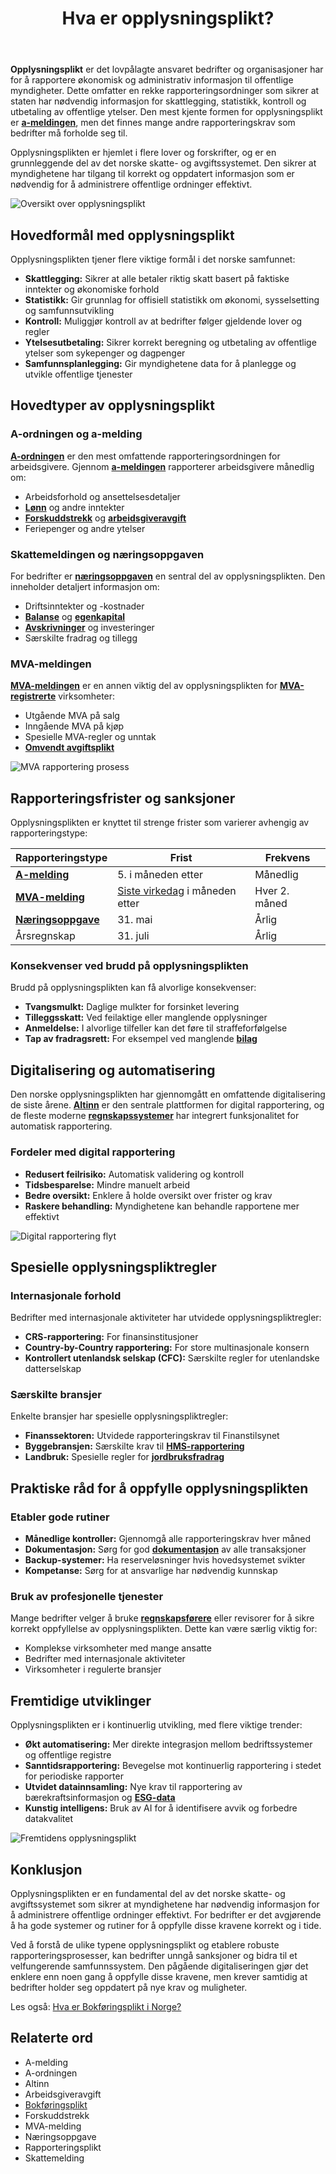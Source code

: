 ﻿---
title: "Hva er opplysningsplikt?"
seoTitle: "Hva er opplysningsplikt? | Rapporteringskrav, frister og sanksjoner"
description: "Opplysningsplikt er lovpålagt rapportering av økonomisk og administrativ informasjon til offentlige myndigheter, som a-melding, MVA-melding og næringsoppgave."
summary: "Lær hva opplysningsplikt innebærer, hvilke rapporteringer som kreves, frister, konsekvenser ved brudd og hvordan digitalisering forenkler prosessen."
---

**Opplysningsplikt** er det lovpålagte ansvaret bedrifter og organisasjoner har for å rapportere økonomisk og administrativ informasjon til offentlige myndigheter. Dette omfatter en rekke rapporteringsordninger som sikrer at staten har nødvendig informasjon for skattlegging, statistikk, kontroll og utbetaling av offentlige ytelser. Den mest kjente formen for opplysningsplikt er **[a-meldingen](/blogs/regnskap/hva-er-a-melding "Hva er a-melding? En komplett guide")**, men det finnes mange andre rapporteringskrav som bedrifter må forholde seg til.

Opplysningsplikten er hjemlet i flere lover og forskrifter, og er en grunnleggende del av det norske skatte- og avgiftssystemet. Den sikrer at myndighetene har tilgang til korrekt og oppdatert informasjon som er nødvendig for å administrere offentlige ordninger effektivt.

![Oversikt over opplysningsplikt](opplysningsplikt-oversikt.svg)

## Hovedformål med opplysningsplikt

Opplysningsplikten tjener flere viktige formål i det norske samfunnet:

* **Skattlegging:** Sikrer at alle betaler riktig skatt basert på faktiske inntekter og økonomiske forhold
* **Statistikk:** Gir grunnlag for offisiell statistikk om økonomi, sysselsetting og samfunnsutvikling
* **Kontroll:** Muliggjør kontroll av at bedrifter følger gjeldende lover og regler
* **Ytelsesutbetaling:** Sikrer korrekt beregning og utbetaling av offentlige ytelser som sykepenger og dagpenger
* **Samfunnsplanlegging:** Gir myndighetene data for å planlegge og utvikle offentlige tjenester

## Hovedtyper av opplysningsplikt

### A-ordningen og a-melding

**[A-ordningen](/blogs/regnskap/hva-er-a-ordningen "Hva er A-ordningen?")** er den mest omfattende rapporteringsordningen for arbeidsgivere. Gjennom **[a-meldingen](/blogs/regnskap/hva-er-a-melding "Hva er a-melding? En komplett guide")** rapporterer arbeidsgivere månedlig om:

* Arbeidsforhold og ansettelsesdetaljer
* **[Lønn](/blogs/regnskap/hva-er-lonn "Hva er Lønn? Komplett Guide til Lønnsutbetaling og Regnskapsføring")** og andre inntekter
* **[Forskuddstrekk](/blogs/regnskap/hva-er-forskuddstrekk "Hva er Forskuddstrekk? Komplett Guide til Skattetrekk i Lønn")** og **[arbeidsgiveravgift](/blogs/regnskap/hva-er-arbeidsgiveravgift "Hva er Arbeidsgiveravgift? En Komplett Guide til Norges Lønnsavgift")**
* Feriepenger og andre ytelser

### Skattemeldingen og næringsoppgaven

For bedrifter er **[næringsoppgaven](/blogs/regnskap/hva-er-naeringsoppgave "Hva er Næringsoppgave? Komplett Guide til Selvangivelse for Næringsdrivende")** en sentral del av opplysningsplikten. Den inneholder detaljert informasjon om:

* Driftsinntekter og -kostnader
* **[Balanse](/blogs/regnskap/hva-er-balanse "Hva er Balanse? En Enkel Forklaring av Balanseregnskap")** og **[egenkapital](/blogs/regnskap/hva-er-egenkapital "Hva er Egenkapital? En Komplett Guide til Bedriftens Egenkapital")**
* **[Avskrivninger](/blogs/regnskap/hva-er-avskrivning "Hva er Avskrivning? Komplett Guide til Avskrivning av Driftsmidler")** og investeringer
* Særskilte fradrag og tillegg

### MVA-meldingen

**[MVA-meldingen](/blogs/regnskap/hva-er-mva-melding "Hva er MVA-melding? Komplett Guide til Merverdiavgift Rapportering")** er en annen viktig del av opplysningsplikten for **[MVA-registrerte](/blogs/regnskap/hva-er-mva-registeret "Hva er MVA-registeret? Guide til Merverdiavgift Registrering")** virksomheter:

* Utgående MVA på salg
* Inngående MVA på kjøp
* Spesielle MVA-regler og unntak
* **[Omvendt avgiftsplikt](/blogs/regnskap/omvendt-avgiftsplikt "Omvendt Avgiftsplikt - Komplett Guide til Reverse Charge MVA")**

![MVA rapportering prosess](mva-rapportering-prosess.svg)

## Rapporteringsfrister og sanksjoner

Opplysningsplikten er knyttet til strenge frister som varierer avhengig av rapporteringstype:

| Rapporteringstype | Frist | Frekvens |
|-------------------|-------|----------|
| **[A-melding](/blogs/regnskap/hva-er-a-melding "Hva er a-melding? En komplett guide")** | 5. i måneden etter | Månedlig |
| **[MVA-melding](/blogs/regnskap/hva-er-mva-melding "Hva er MVA-melding? Komplett Guide til Merverdiavgift Rapportering")** | [Siste virkedag](/blogs/regnskap/virkedager "Virkedager") i måneden etter | Hver 2. måned |
| **[Næringsoppgave](/blogs/regnskap/hva-er-naeringsoppgave "Hva er Næringsoppgave? Komplett Guide til Selvangivelse for Næringsdrivende")** | 31. mai | Årlig |
| Årsregnskap | 31. juli | Årlig |

### Konsekvenser ved brudd på opplysningsplikten

Brudd på opplysningsplikten kan få alvorlige konsekvenser:

* **Tvangsmulkt:** Daglige mulkter for forsinket levering
* **Tilleggsskatt:** Ved feilaktige eller manglende opplysninger
* **Anmeldelse:** I alvorlige tilfeller kan det føre til straffeforfølgelse
* **Tap av fradragsrett:** For eksempel ved manglende **[bilag](/blogs/regnskap/hva-er-bilag "Hva er Bilag? Komplett Guide til Regnskapsbilag og Dokumentasjon")**

## Digitalisering og automatisering

Den norske opplysningsplikten har gjennomgått en omfattende digitalisering de siste årene. **[Altinn](/blogs/regnskap/hva-er-altinn "Hva er Altinn? Norges Digitale Portal for Næringsliv og Privatpersoner")** er den sentrale plattformen for digital rapportering, og de fleste moderne **[regnskapssystemer](/blogs/regnskap/hva-er-regnskap "Hva er Regnskap? En Enkel Forklaring")** har integrert funksjonalitet for automatisk rapportering.

### Fordeler med digital rapportering

* **Redusert feilrisiko:** Automatisk validering og kontroll
* **Tidsbesparelse:** Mindre manuelt arbeid
* **Bedre oversikt:** Enklere å holde oversikt over frister og krav
* **Raskere behandling:** Myndighetene kan behandle rapportene mer effektivt

![Digital rapportering flyt](digital-rapportering-flyt.svg)

## Spesielle opplysningspliktregler

### Internasjonale forhold

Bedrifter med internasjonale aktiviteter har utvidede opplysningspliktregler:

* **CRS-rapportering:** For finansinstitusjoner
* **Country-by-Country rapportering:** For store multinasjonale konsern
* **Kontrollert utenlandsk selskap (CFC):** Særskilte regler for utenlandske datterselskap

### Særskilte bransjer

Enkelte bransjer har spesielle opplysningspliktregler:

* **Finanssektoren:** Utvidede rapporteringskrav til Finanstilsynet
* **Byggebransjen:** Særskilte krav til **[HMS-rapportering](/blogs/regnskap/hva-er-internkontroll "Hva er Internkontroll? Guide til Internkontrollsystemer i Bedrifter")**
* **Landbruk:** Spesielle regler for **[jordbruksfradrag](/blogs/regnskap/hva-er-jordbruksfradrag "Hva er Jordbruksfradrag? Komplett Guide til Skattefradrag i Landbruket")**

## Praktiske råd for å oppfylle opplysningsplikten

### Etabler gode rutiner

* **Månedlige kontroller:** Gjennomgå alle rapporteringskrav hver måned
* **Dokumentasjon:** Sørg for god **[dokumentasjon](/blogs/regnskap/hva-er-dokumentasjon-regnskap-bokforing "Hva er Dokumentasjon (regnskap, bokføring)? Komplett Guide til Regnskapsdokumentasjon")** av alle transaksjoner
* **Backup-systemer:** Ha reserveløsninger hvis hovedsystemet svikter
* **Kompetanse:** Sørg for at ansvarlige har nødvendig kunnskap

### Bruk av profesjonelle tjenester

Mange bedrifter velger å bruke **[regnskapsførere](/blogs/regnskap/hva-er-en-regnskapsforer "Hva er en Regnskapsfører? Komplett Guide til Regnskapsføring")** eller revisorer for å sikre korrekt oppfyllelse av opplysningsplikten. Dette kan være særlig viktig for:

* Komplekse virksomheter med mange ansatte
* Bedrifter med internasjonale aktiviteter
* Virksomheter i regulerte bransjer

## Fremtidige utviklinger

Opplysningsplikten er i kontinuerlig utvikling, med flere viktige trender:

* **Økt automatisering:** Mer direkte integrasjon mellom bedriftssystemer og offentlige registre
* **Sanntidsrapportering:** Bevegelse mot kontinuerlig rapportering i stedet for periodiske rapporter
* **Utvidet datainnsamling:** Nye krav til rapportering av bærekraftsinformasjon og **[ESG-data](/blogs/regnskap/hva-er-esg "Hva er ESG? Komplett Guide til Environmental, Social og Governance")**
* **Kunstig intelligens:** Bruk av AI for å identifisere avvik og forbedre datakvalitet

![Fremtidens opplysningsplikt](fremtidens-opplysningsplikt.svg)

## Konklusjon

Opplysningsplikten er en fundamental del av det norske skatte- og avgiftssystemet som sikrer at myndighetene har nødvendig informasjon for å administrere offentlige ordninger effektivt. For bedrifter er det avgjørende å ha gode systemer og rutiner for å oppfylle disse kravene korrekt og i tide.

Ved å forstå de ulike typene opplysningsplikt og etablere robuste rapporteringsprosesser, kan bedrifter unngå sanksjoner og bidra til et velfungerende samfunnssystem. Den pågående digitaliseringen gjør det enklere enn noen gang å oppfylle disse kravene, men krever samtidig at bedrifter holder seg oppdatert på nye krav og muligheter.

Les også: [Hva er Bokføringsplikt i Norge?](/blogs/regnskap/hva-er-bokforingsplikt "Hva er Bokføringsplikt i Norge?")

## Relaterte ord

* A-melding
* A-ordningen
* Altinn
* Arbeidsgiveravgift
* [Bokføringsplikt](/blogs/regnskap/hva-er-bokforingsplikt "Hva er Bokføringsplikt i Norge?")
* Forskuddstrekk
* MVA-melding
* Næringsoppgave
* Rapporteringsplikt
* Skattemelding










